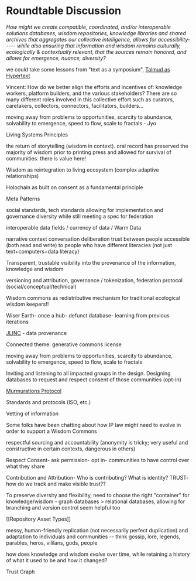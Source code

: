 # Roundtable Discussion

_How might we create compatible, coordinated, and/or interoperable solutions databases, wisdom repositories, knowledge libraries and shared archives that aggregates our collective intelligence, allows for accessibility----- while also ensuring that information and wisdom remains culturally, ecologically & contextually relevant, that the sources remain honored, and allows for emergence, nuance, diversity?_

we could take some lessons from "text as a symposium", [Talmud as Hypertext](https://kairos.technorhetoric.net/3.1/coverweb/porush/contra4.html)

Vincent: How do we better align the efforts and incentives of: knowledge workers, platform builders, and the various stakeholders? There are so many different roles involved in this collective effort such as curators, caretakers, collectors, connectors, facilitators, builders...

moving away from problems to opportunities, scarcity to abundance, solvability to emergence, speed to flow, scale to fractals - Jyo

Living Systems Principles

the return of storytelling (wisdom in context). oral record has preserved the majority of wisdom prior to printing press and allowed for survival of communities. there is value here!

Wisdom as reintegration to living ecosystem (complex adaptive relationships)

Holochain as built on consent as a fundamental principle

Meta Patterns

social standards, tech standards allowing for implementation and governance diversity while still meeting a spec for federation

interoperable data fields / currency of data / Warm Data

narrative context conversation deliberation trust between people accessible (both read and write) to people who have different literacies (not just text+computers+data literacy)

Transparent, trustable visibility into the provenance of the information, knowledge and wisdom

versioning and attribution, governance / tokenization, federation protocol (social/conceptual/technical)

Wisdom commons as redistributive mechanism for traditional ecological wisdom keepers!!

Wiser Earth- once a hub- defunct database- learning from previous iterations

[JLINC](https://www.jlinc.com/) - data provenance

Connected theme: generative commons license

moving away from problems to opportunities, scarcity to abundance, solvability to emergence, speed to flow, scale to fractals

Inviting and listening to all impacted groups in the design. Designing databases to request and respect consent of those communities (opt-in)

[Murmurations Protocol](https://murmurations.network/)

Standards and protocols (ISO, etc.)

Vetting of information

Some folks have been chatting about how IP law might need to evolve in order to support a Wisdom Commons

respectful sourcing and accountability (anonymity is tricky; very useful and constructive in certain contexts, dangerous in others)

Respect Consent- ask permission- opt in- communities to have control over what they share

Contribution and Attribution- Who is contributing? What is identity? TRUST- how do we track and make visible trust??

To preserve diversity and flexibility, need to choose the right "container" for knowledge/wisdom - graph databases > relational databases, allowing for branching and version control seem helpful too

[[Repository Asset Types]]

messy, human-friendly replication (not necessarily perfect duplication) and adaptation to individuals and communities -- think gossip, lore, legends, parables, heros, vililans, gods, people

how does knowledge and wisdom _evolve_ over time, while retaining a history of what it used to be and how it changed?

Trust Graph
